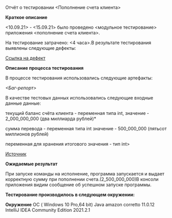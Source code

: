Отчёт о тестировании <Пополнение счета клиента>

**Краткое описание**

<10.09.21> - <15.09.21> было проведено <модульное тестирование> приложения <пополнение счета клиента>.

На тестирование затрачено: <4 часа>.В результате тестирования выявлены следующие дефекты:

[Ссылка на дефект](https://github.com/Masheba/JAVA-1/issues/1)

**Описание процесса тестирования**

В процессе тестирования использовались следующие артефакты:

*<Баг-репорт>*

В качестве тестовых данных использовались следующие входные данные данные:

текущий баланс счёта клиента - переменная типа int, значение - 2_000_000_000 (два миллиарда рублей)*

сумма перевода - переменная типа int значение - 500_000_000 (пятьсот миллионов рублей)

переменная для хранения итогового значения - тип int>

[Источник](https://github.com/netology-code/javaqa-homeworks/blob/master/intro/MERGED.md)

**Ожидаемые результат** 

При запуске команды на исполнение, программа запускается и  выдает корректную сумму при пополнении счета.(2_500_000_000)В консоли приложения видим сообщение об успешном запуске программы.

**Тестирование производилось в следующем окружении:**

**Окружение**
ОС ( Windows 10 Pro,64 bit)
Java amazon corretto 11.0.12
IntelliJ IDEA Community Edition 2021.2.1
